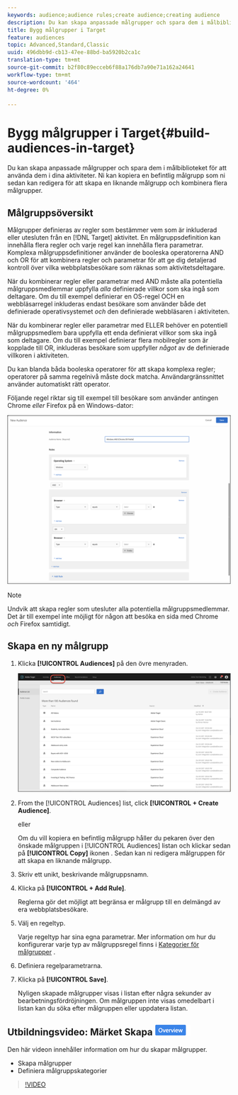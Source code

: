 ```yaml
---
keywords: audience;audience rules;create audience;creating audience
description: Du kan skapa anpassade målgrupper och spara dem i målbiblioteket för att använda dem i dina aktiviteter. Ni kan kopiera en befintlig målgrupp som ni sedan kan redigera för att skapa en liknande målgrupp och kombinera flera målgrupper.
title: Bygg målgrupper i Target
feature: audiences
topic: Advanced,Standard,Classic
uuid: 496dbb9d-cb13-47ee-88bd-ba5920b2ca1c
translation-type: tm+mt
source-git-commit: b2f80c89ecceb6f88a176db7a90e71a162a24641
workflow-type: tm+mt
source-wordcount: '464'
ht-degree: 0%

---
```



# Bygg målgrupper i Target{#build-audiences-in-target}

Du kan skapa anpassade målgrupper och spara dem i målbiblioteket för att använda dem i dina aktiviteter. Ni kan kopiera en befintlig målgrupp som ni sedan kan redigera för att skapa en liknande målgrupp och kombinera flera målgrupper.

## Målgruppsöversikt

Målgrupper definieras av regler som bestämmer vem som är inkluderad eller utesluten från en [!DNL Target] aktivitet. En målgruppsdefinition kan innehålla flera regler och varje regel kan innehålla flera parametrar. Komplexa målgruppsdefinitioner använder de booleska operatorerna AND och OR för att kombinera regler och parametrar för att ge dig detaljerad kontroll över vilka webbplatsbesökare som räknas som aktivitetsdeltagare.

När du kombinerar regler eller parametrar med AND måste alla potentiella målgruppsmedlemmar uppfylla *alla* definierade villkor som ska ingå som deltagare. Om du till exempel definierar en OS-regel OCH en webbläsarregel inkluderas endast besökare som använder både det definierade operativsystemet *och* den definierade webbläsaren i aktiviteten.

När du kombinerar regler eller parametrar med ELLER behöver en potentiell målgruppsmedlem bara uppfylla ett enda definierat villkor som ska ingå som deltagare. Om du till exempel definierar flera mobilregler som är kopplade till OR, inkluderas besökare som uppfyller *något* av de definierade villkoren i aktiviteten.

Du kan blanda båda booleska operatorer för att skapa komplexa regler; operatorer på samma regelnivå måste dock matcha. Användargränssnittet använder automatiskt rätt operator.

Följande regel riktar sig till exempel till besökare som använder antingen Chrome *eller* Firefox på en Windows-dator:

![Skapa målgrupper](assets/audience_create.png)

>[!NOTE]
>
>Undvik att skapa regler som utesluter alla potentiella målgruppsmedlemmar. Det är till exempel inte möjligt för någon att besöka en sida med Chrome *och* Firefox samtidigt.

## Skapa en ny målgrupp

1. Klicka **[!UICONTROL Audiences]** på den övre menyraden.

   ![](assets/audiences_list.png)

1. From the [!UICONTROL Audiences] list, click **[!UICONTROL + Create Audience]**.

   eller

   Om du vill kopiera en befintlig målgrupp håller du pekaren över den önskade målgruppen i [!UICONTROL Audiences] listan och klickar sedan på **[!UICONTROL Copy]** ikonen . Sedan kan ni redigera målgruppen för att skapa en liknande målgrupp.

1. Skriv ett unikt, beskrivande målgruppsnamn.
1. Klicka på **[!UICONTROL + Add Rule]**.

   Reglerna gör det möjligt att begränsa er målgrupp till en delmängd av era webbplatsbesökare.
1. Välj en regeltyp.

   Varje regeltyp har sina egna parametrar. Mer information om hur du konfigurerar varje typ av målgruppsregel finns i [Kategorier för målgrupper](../../c-target/c-audiences/c-target-rules/target-rules.md#concept_E3A77E42F1644503A829B5107B20880D) .
1. Definiera regelparametrarna.
1. Klicka på **[!UICONTROL Save]**.

   Nyligen skapade målgrupper visas i listan efter några sekunder av bearbetningsfördröjningen. Om målgruppen inte visas omedelbart i listan kan du söka efter målgruppen eller uppdatera listan.

## Utbildningsvideo: Märket Skapa ![publiköversikt](/help/assets/overview.png)

Den här videon innehåller information om hur du skapar målgrupper.

* Skapa målgrupper
* Definiera målgruppskategorier

>[!VIDEO](https://video.tv.adobe.com/v/17392)